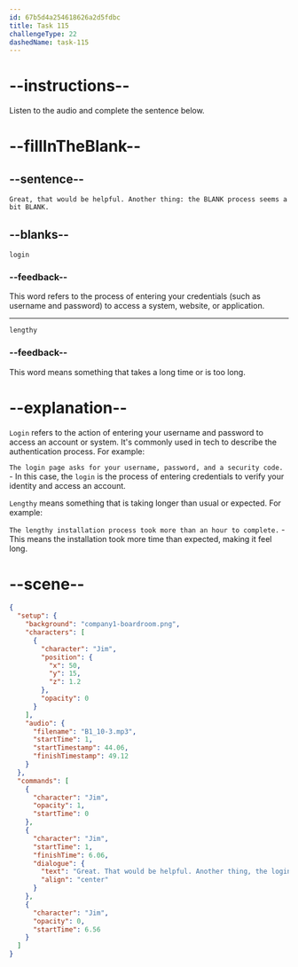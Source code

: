```yaml
---
id: 67b5d4a254618626a2d5fdbc
title: Task 115
challengeType: 22
dashedName: task-115
---
```


<!-- (audio) Jim: Great, that would be helpful. Another thing: the login process seems a bit lengthy. -->

# --instructions--

Listen to the audio and complete the sentence below.

# --fillInTheBlank--

## --sentence--

`Great, that would be helpful. Another thing: the BLANK process seems a bit BLANK.`

## --blanks--

`login`

### --feedback--

This word refers to the process of entering your credentials (such as username and password) to access a system, website, or application.

---

`lengthy`

### --feedback--

This word means something that takes a long time or is too long.

# --explanation--

`Login` refers to the action of entering your username and password to access an account or system. It's commonly used in tech to describe the authentication process. For example:

`The login page asks for your username, password, and a security code.` - In this case, the `login` is the process of entering credentials to verify your identity and access an account.

`Lengthy` means something that is taking longer than usual or expected. For example:

`The lengthy installation process took more than an hour to complete.` - This means the installation took more time than expected, making it feel long.

# --scene--

```json
{
  "setup": {
    "background": "company1-boardroom.png",
    "characters": [
      {
        "character": "Jim",
        "position": {
          "x": 50,
          "y": 15,
          "z": 1.2
        },
        "opacity": 0
      }
    ],
    "audio": {
      "filename": "B1_10-3.mp3",
      "startTime": 1,
      "startTimestamp": 44.06,
      "finishTimestamp": 49.12
    }
  },
  "commands": [
    {
      "character": "Jim",
      "opacity": 1,
      "startTime": 0
    },
    {
      "character": "Jim",
      "startTime": 1,
      "finishTime": 6.06,
      "dialogue": {
        "text": "Great. That would be helpful. Another thing, the login process seems a bit lengthy.",
        "align": "center"
      }
    },
    {
      "character": "Jim",
      "opacity": 0,
      "startTime": 6.56
    }
  ]
}
```
